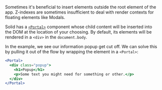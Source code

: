Sometimes it's beneficial to insert elements outside the root element of the app. Z-indexes are sometimes insufficient to deal with render contexts for floating elements like Modals.

Solid has a [`<Portal>`](/docs/latest/api#portal) component whose child content will be inserted into the DOM at the location of your choosing. By default, its elements will be rendered in a `<div>` in the `document.body`.

In the example, we see our information popup get cut off. We can solve this by pulling it out of the flow by wrapping the element in a `<Portal>`:

```jsx
<Portal>
  <div class="popup">
    <h1>Popup</h1>
    <p>Some text you might need for something or other.</p>
  </div>
</Portal>
```
